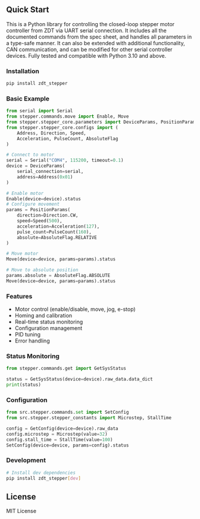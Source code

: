 ## Quick Start
This is a Python library for controlling the closed-loop stepper motor controller from ZDT via UART serial connection. It includes all the documented commands from the spec sheet, and handles all parameters in a type-safe manner. It can also be extended with additional functionality, CAN communication, and can be modified for other serial controller devices. Fully tested and compatible with Python 3.10 and above.


### Installation
```bash
pip install zdt_stepper
```

### Basic Example
```python
from serial import Serial
from stepper.commands.move import Enable, Move
from stepper.stepper_core.parameters import DeviceParams, PositionParams
from stepper.stepper_core.configs import (
    Address, Direction, Speed, 
    Acceleration, PulseCount, AbsoluteFlag
)

# Connect to motor
serial = Serial("COM4", 115200, timeout=0.1)
device = DeviceParams(
    serial_connection=serial,
    address=Address(0x01)
)

# Enable motor
Enable(device=device).status
# Configure movement
params = PositionParams(
    direction=Direction.CW,
    speed=Speed(500),
    acceleration=Acceleration(127),
    pulse_count=PulseCount(160),
    absolute=AbsoluteFlag.RELATIVE
)

# Move motor
Move(device=device, params=params).status

# Move to absolute position
params.absolute = AbsoluteFlag.ABSOLUTE
Move(device=device, params=params).status
```

### Features
- Motor control (enable/disable, move, jog, e-stop)
- Homing and calibration
- Real-time status monitoring
- Configuration management
- PID tuning
- Error handling

### Status Monitoring
```python
from stepper.commands.get import GetSysStatus

status = GetSysStatus(device=device).raw_data.data_dict
print(status)
```

### Configuration
```python
from src.stepper.commands.set import SetConfig
from src.stepper.stepper_constants import Microstep, StallTime

config = GetConfig(device=device).raw_data
config.microstep = Microstep(value=32)
config.stall_time = StallTime(value=100)
SetConfig(device=device, params=config).status
```

### Development
```bash
# Install dev dependencies
pip install zdt_stepper[dev]
```

## License
MIT License
